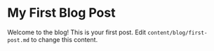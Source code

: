# My First Blog Post

Welcome to the blog! This is your first post. Edit `content/blog/first-post.md` to change this content. 